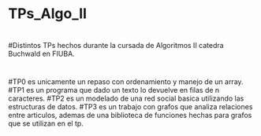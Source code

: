 # TPs_Algo_II
#
#Distintos TPs hechos durante la cursada de Algoritmos II catedra Buchwald en FIUBA. 
#
#TP0 es unicamente un repaso con ordenamiento y manejo de un array.
#TP1 es un programa que dado un texto lo devuelve en filas de n caracteres.
#TP2 es un modelado de una red social basica utilizando las estructuras de datos.
#TP3 es un trabajo con grafos que analiza relaciones entre articulos, ademas de una biblioteca de funciones hechas para grafos que se utilizan en el tp.
